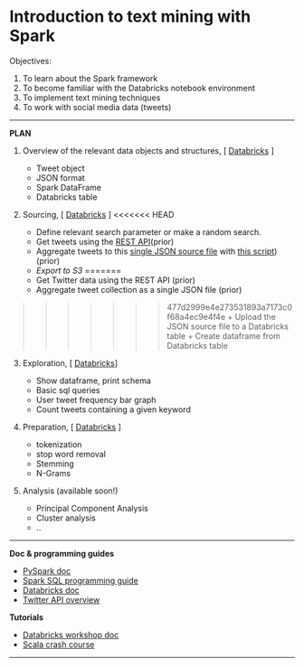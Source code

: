 # Introduction to text mining with Spark

Objectives:

1. To learn about the Spark framework
2. To become familiar with the Databricks notebook environment
3. To implement text mining techniques
4. To work with social media data (tweets)


***************************************************************************************

**PLAN**


1. Overview of the relevant data objects and structures, [
[Databricks](https://databricks-prod-cloudfront.cloud.databricks.com/public/4027ec902e239c93eaaa8714f173bcfc/3923635548890252/3963252404083091/4930913221861820/latest.html)
]
    + Tweet object
    + JSON format
    + Spark DataFrame
    + Databricks table
    
2. Sourcing, [
[Databricks](https://databricks-prod-cloudfront.cloud.databricks.com/public/4027ec902e239c93eaaa8714f173bcfc/3923635548890252/3963252404083100/4930913221861820/latest.html)
]
<<<<<<< HEAD

    + Define relevant search parameter or make a random search.
    + Get tweets using the [REST API](https://dev.twitter.com/rest/public)(prior)
    + Aggregate tweets to this [single JSON source file](https://github.com/eolecvk/intro_spark_twitter/blob/master/data/tweets.json) with [this script](https://github.com/eolecvk/intro_spark_twitter/blob/master/utils/json_aggregator.py)) (prior)
    + _Export to S3_
=======
    + Get Twitter data using the REST API (prior)
    + Aggregate tweet collection as a single JSON file (prior)
>>>>>>> 477d2999e4e273531893a7173c0f68a4ec9e4f4e
    + Upload the JSON source file to a Databricks table 
    + Create dataframe from Databricks table
    
3. Exploration, [
[Databricks](https://databricks-prod-cloudfront.cloud.databricks.com/public/4027ec902e239c93eaaa8714f173bcfc/3923635548890252/3963252404083096/4930913221861820/latest.html)]
   + Show dataframe, print schema
   + Basic sql queries
   + User tweet frequency bar graph
   + Count tweets containing a given keyword

4. Preparation, [
[Databricks](https://databricks-prod-cloudfront.cloud.databricks.com/public/4027ec902e239c93eaaa8714f173bcfc/3923635548890252/1357850364289680/4930913221861820/latest.html)
]
   + tokenization
   + stop word removal
   + Stemming
   + N-Grams

5. Analysis (available soon!)
   + Principal Component Analysis
   + Cluster analysis
   + ..


***************************************************************************************
**Doc & programming guides**
+ [PySpark doc](https://spark.apache.org/docs/latest/api/python/)
+ [Spark SQL programming guide](https://spark.apache.org/docs/latest/sql-programming-guide.html)
+ [Databricks doc](https://docs.databricks.com/)
+ [Twitter API overview](https://dev.twitter.com/overview/api)

**Tutorials**
+ [Databricks workshop doc](http://training.databricks.com/workshop/sparkcamp.pdf)
+ [Scala crash course](https://lintool.github.io/SparkTutorial/slides/day1_Scala_crash_course.pdf)

***************************************************************************************
